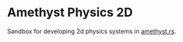 # Amethyst Physics 2D

Sandbox for developing 2d physics systems in [amethyst.rs][amethyst-rs].

[amethyst-rs]: https://www.amethyst.rs
